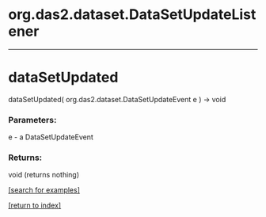 # org.das2.dataset.DataSetUpdateListener
***
<a name="dataSetUpdated"></a>
# dataSetUpdated
dataSetUpdated( org.das2.dataset.DataSetUpdateEvent e ) &rarr; void



### Parameters:
e - a DataSetUpdateEvent

### Returns:
void (returns nothing)


<a href="https://github.com/autoplot/dev/search?q=dataSetUpdated&unscoped_q=dataSetUpdated">[search for examples]</a>

<a href="https://github.com/autoplot/documentation/blob/master/javadoc/index-all.md">[return to index]</a>


